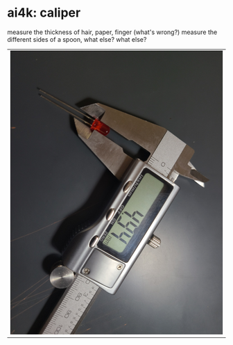 # ai4k: caliper

measure the thickness of hair, paper, finger (what's wrong?)
measure the different sides of a spoon, what else?
what else?

|   |
| --- |
| [![image](https://github.com/kamangir/assets2/raw/main/ai4k/20251009_114411.jpg?raw=true)](https://github.com/kamangir/assets2/raw/main/ai4k/20251009_114411.jpg?raw=true) |
